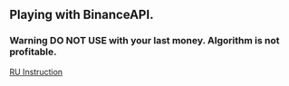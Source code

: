 ## Playing with BinanceAPI.

### Warning DO NOT USE with your last money. Algorithm is not profitable.

[RU Instruction](https://telegra.ph/Sozdanie-algoritma-dlya-torgovli-kriptovalyutnymi-bessrochnymi-fyuchersami-na-birzhe-Binance-03-28)

